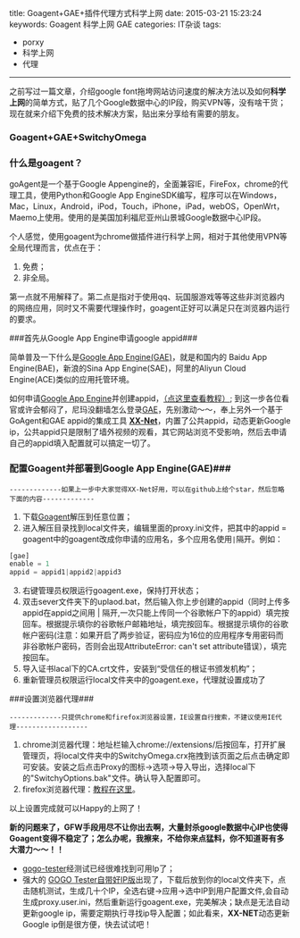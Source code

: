 title: Goagent+GAE+插件代理方式科学上网
date: 2015-03-21 15:23:24
keywords: Goagent 科学上网 GAE
categories: IT杂谈
tags: 
- porxy 
- 科学上网 
- 代理

-----

之前写过一篇文章，介绍google font拖垮网站访问速度的解决方法以及如何**科学上网**的简单方式，贴了几个Google数据中心的IP段，购买VPN等，没有啥干货；现在就来介绍下免费的技术解决方案，贴出来分享给有需要的朋友。

### Goagent+GAE+SwitchyOmega ###

### 什么是goagent？ ###

goAgent是一个基于Google Appengine的，全面兼容IE，FireFox，chrome的代理工具，使用Python和Google App EngineSDK编写，程序可以在Windows，Mac，Linux，Android，iPod，Touch，iPhone，iPad，webOS，OpenWrt，Maemo上使用。使用的是美国加利福尼亚州山景城Google数据中心IP段。

个人感觉，使用goagent为chrome做插件进行科学上网，相对于其他使用VPN等全局代理而言，优点在于：

1. 免费；
2. 非全局。

第一点就不用解释了。第二点是指对于使用qq、玩国服游戏等等这些非浏览器内的网络应用，同时又不需要代理操作时，goagent正好可以满足只在浏览器内运行的要求。

<!-- more -->

###首先从Google App Engine申请google appid###

简单普及一下什么是[Google App Engine(GAE)](http://baike.baidu.com/link?url=vJRrmZkBc3JKiUTR6UESz2FywgHlhhnfbjc42MlfiGLRXmiuDlyzW0OI73hbJqSygO4KPii5wHb-ASYJD0Wqa_)，就是和国内的 Baidu App Engine(BAE)，新浪的Sina App Engine(SAE)，阿里的Aliyun Cloud Engine(ACE)类似的应用托管环境。

如何申请[Google App Engine](https://appengine.google.com/)并创建appid，[（点这里查看教程）](http://wiki.geekfans.com/article/keji/20140827/306.html); 到这一步各位看官或许会郁闷了，尼玛没翻墙怎么登录[GAE](https://appengine.google.com/)，先别激动～～，奉上另外一个基于GoAgent和GAE appid的集成工具 [**XX-Net**](https://github.com/XX-net/XX-Net)，内置了公共appid，动态更新Google ip，公共appid只是限制了墙外视频的观看，其它网站浏览不受影响，然后去申请自己的appid填入配置就可以搞定一切了。

### 配置Goagent并部署到Google App Engine(GAE)###

	-------------如果上一步中大家觉得XX-Net好用，可以在github上给个star，然后忽略下面的内容-------------

1. 下载[Goagent](https://github.com/goagent/goagent)解压到任意位置；
2. 进入解压目录找到local文件夹，编辑里面的proxy.ini文件，把其中的appid = goagent中的goagent改成你申请的应用名，多个应用名使用`|`隔开。例如：
```php
[gae]
enable = 1
appid = appid1|appid2|appid3
```

3. 右键管理员权限运行goagent.exe，保持打开状态；
4. 双击sever文件夹下的uplaod.bat，然后输入你上步创建的appid（同时上传多appid在appid之间用 | 隔开,一次只能上传同一个谷歌帐户下的appid）填完按回车。根据提示填你的谷歌帐户邮箱地址，填完按回车。根据提示填你的谷歌帐户密码(注意：如果开启了两步验证，密码应为16位的应用程序专用密码而非谷歌帐户密码，否则会出现AttributeError: can't set attribute错误），填完按回车。
5. 导入证书lacal下的CA.crt文件，安装到“受信任的根证书颁发机构”；
6. 重新管理员权限运行local文件夹中的goagent.exe，代理就设置成功了

###设置浏览器代理###

	-------------只提供chrome和firefox浏览器设置，IE设置自行搜索，不建议使用IE代理------------------

1.  chrome浏览器代理：地址栏输入chrome://extensions/后按回车，打开扩展管理页，将local文件夹中的SwitchyOmega.crx拖拽到该页面之后点击确定即可安装。安装之后点击Proxy的图标->选项->导入导出，选择local下的"SwitchyOptions.bak"文件。确认导入配置即可。
2.  firefox浏览器代理：[教程在这里](http://www.cnblogs.com/coolicer/p/3519635.html)。

以上设置完成就可以Happy的上网了！


**新的问题来了，GFW手段用尽不让你出去啊，大量封杀google数据中心IP也使得Goagent变得不稳定了；怎么办呢，我擦来，不给你来点猛料，你不知道哥有多大潜力～～！！**

+ [gogo-tester](https://code.google.com/p/gogo-tester/)经测试已经很难找到可用Ip了；
+ 强大的 [GOGO Tester自带好IP版](http://nicevpncdn.sourceforge.net/GoGo%20Tester%20%E8%87%AA%E5%B8%A6%E5%A5%BDip%E7%89%88.exe)出现了，下载后放到你的local文件夹下，点击随机测试，生成几十个IP，全选右键->应用->选中IP到用户配置文件,会自动生成proxy.user.ini，然后重新运行goagent.exe，完美解决；缺点是无法自动更新google ip，需要定期执行寻找ip导入配置；如此看来，**XX-NET**动态更新Google ip倒是很方便，快去试试吧！

